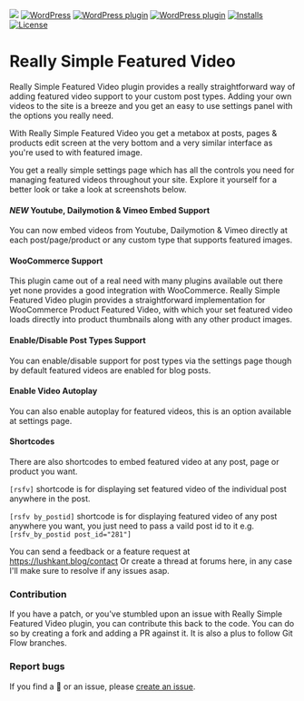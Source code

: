 
![](https://img.shields.io/wordpress/plugin/wp-version/really-simple-featured-video)
[![WordPress](https://img.shields.io/wordpress/v/really-simple-featured-video.svg?style=flat)]()
[![WordPress plugin](https://img.shields.io/wordpress/plugin/v/really-simple-featured-video.svg?style=flat)](https://wordpress.org/plugins/really-simple-featured-video/)
[![WordPress plugin](https://img.shields.io/wordpress/plugin/dt/really-simple-featured-video.svg?style=flat)](https://wordpress.org/plugins/analogwp-templates/) [![Installs](https://img.shields.io/wordpress/plugin/installs/really-simple-featured-video.svg)](https://wordpress.org/plugins/really-simple-featured-video/) [![License](https://img.shields.io/badge/license-GPL--2.0%2B-red.svg)](https://github.com/lushkant/really-simple-featured-video/blob/master/license.txt)

Really Simple Featured Video
===

Really Simple Featured Video plugin provides a really straightforward way of adding featured video support to your custom post types. Adding your own videos to the site is a breeze and you get an easy to use settings panel with the options you really need.

With Really Simple Featured Video you get a metabox at posts, pages & products edit screen at the very bottom and a very similar interface as you're used to with featured image.

You get a really simple settings page which has all the controls you need for managing featured videos throughout your site. Explore it yourself for a better look or take a look at screenshots below.

#### *NEW* Youtube, Dailymotion & Vimeo Embed Support

You can now embed videos from Youtube, Dailymotion & Vimeo directly at each post/page/product or any custom type that supports featured images.

#### WooCommerce Support

This plugin came out of a real need with many plugins available out there yet none provides a good integration with WooCommerce.
Really Simple Featured Video plugin provides a straightforward implementation for WooCommerce Product Featured Video, with which your set featured video loads directly into product thumbnails along with any other product images.

#### Enable/Disable Post Types Support

You can enable/disable support for post types via the settings page though by default featured videos are enabled for blog posts.

#### Enable Video Autoplay

You can also enable autoplay for featured videos, this is an option available at settings page.

#### Shortcodes

There are also shortcodes to embed featured video at any post, page or product you want.

`[rsfv]` shortcode is for displaying set featured video of the individual post anywhere in the post.

`[rsfv by_postid]` shortcode is for displaying featured video of any post anywhere you want, you just need to pass a vaild post id to it e.g. `[rsfv_by_postid post_id="281"]`


You can send a feedback or a feature request at https://lushkant.blog/contact
Or create a thread at forums here, in any case I'll make sure to resolve if any issues asap.

### Contribution
If you have a patch, or you've stumbled upon an issue with Really Simple Featured Video plugin, you can contribute this back to the code. You can do so by creating a fork and adding a PR against it.
It is also a plus to follow Git Flow branches.

### Report bugs
If you find a 🐞 or an issue, please [create an issue](https://github.com/lushkant/really-simple-featured-video/issues/new).
